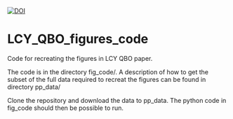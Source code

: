 
[![DOI](https://zenodo.org/badge/288443375.svg)](https://zenodo.org/badge/latestdoi/288443375)

# LCY_QBO_figures_code
Code for recreating the figures in LCY QBO paper.

The code is in the directory fig_code/. A description of how to get the subset of the full data required to recreat the figures can be found in directory pp_data/

Clone the repository and download the data to pp_data. The python code in fig_code should then be possible to run.
